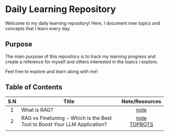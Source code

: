 # Daily Learning Repository

Welcome to my daily learning repository! Here, I document new topics and concepts that I learn every day.
## Purpose
The main purpose of this repository is to track my learning progress and create a reference for myself and others interested in the topics I explore.

Feel free to explore and learn along with me!

## Table of Contents
| S.N | Title | Note/Resources |
| :--: | ---- | :--: |
| 1 | What is RAG? | [note](./RAG/README.md) |
| 2 | RAG vs Finetuning - Which is the Best Tool to Boost Your LLM Application? | [note](./RAG-vs-Finetuning/README.md)<br>[TOPBOTS](https://www.topbots.com/rag-vs-finetuning-to-boost-your-llm-application/) |
|  |  |  |
